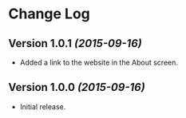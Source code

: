 # Change Log

## Version 1.0.1 *(2015-09-16)*

* Added a link to the website in the About screen.

## Version 1.0.0 *(2015-09-16)*

* Initial release.
